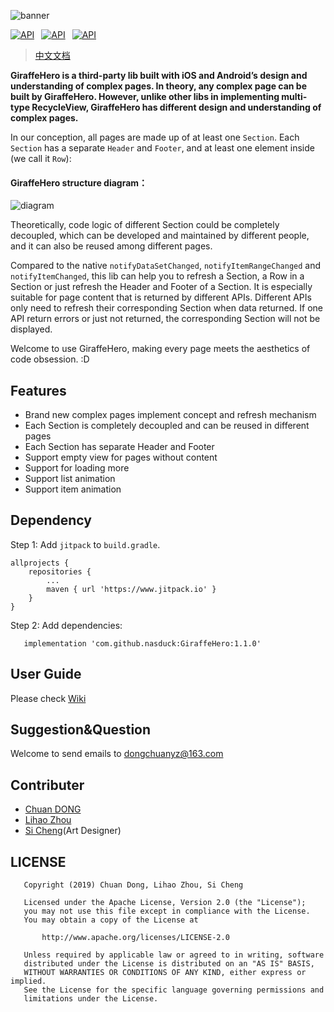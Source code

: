 ![banner](https://raw.githubusercontent.com/nasduck/GiraffeHero/dev/art/banner.png)

[![API](https://img.shields.io/badge/GiraffeHero-v1.0.1-brightgreen.svg?style=flat)](https://github.com/nasduck/GiraffeHero/releases)&ensp;
[![API](https://img.shields.io/badge/API-14%2B-brightgreen.svg?style=flat)](https://android-arsenal.com/api?level=14)&ensp;
[![API](https://img.shields.io/badge/License-Apche2.0-brightgreen.svg?style=flat)](https://github.com/nasduck/GiraffeHero/blob/master/LICENSE)

>[中文文档](https://github.com/nasduck/GiraffeHero/blob/dev/README-CN.md)

**GiraffeHero is a third-party lib built with iOS and Android’s design and understanding of complex pages. In theory, any complex page can be built by GiraffeHero. However, unlike other libs in implementing multi-type RecycleView, GiraffeHero has different design and understanding of complex pages.**

In our conception, all pages are made up of at least one `Section`. Each `Section` has a separate `Header` and `Footer`, and at least one element inside (we call it `Row`):

#### GiraffeHero structure diagram：
![diagram](https://github.com/nasduck/GiraffeHero/blob/dev/art/section%E7%A4%BA%E6%84%8F%E5%9B%BE.jpg?raw=true)

Theoretically, code logic of different Section could be completely decoupled, which can be developed and maintained by different people, and it can also be reused among different pages.

Compared to the native `notifyDataSetChanged`, `notifyItemRangeChanged` and `notifyItemChanged`, this lib can help you to refresh a Section, a Row in a Section or just refresh the Header and Footer of a Section. It is especially suitable for page content that is returned by different APIs. Different APIs only need to refresh their corresponding Section when data returned. If one API return errors or just not returned, the corresponding Section will not be displayed.

Welcome to use GiraffeHero, making every page meets the aesthetics of code obsession. :D

## Features

* Brand new complex pages implement concept and refresh mechanism
* Each Section is completely decoupled and can be reused in different pages
* Each Section has separate Header and Footer
* Support empty view for pages without content 
* Support for loading more
* Support list animation
* Support item animation

## Dependency

Step 1: Add `jitpack` to `build.gradle`.

```
allprojects {
	repositories {
		...
		maven { url 'https://www.jitpack.io' }
	}
}
```

Step 2: Add dependencies:

```
   implementation 'com.github.nasduck:GiraffeHero:1.1.0'
```

## User Guide

Please check [Wiki](https://github.com/nasduck/GiraffeHero/wiki)

## Suggestion&Question

Welcome to send emails to dongchuanyz@163.com

## Contributer

* [Chuan DONG](https://github.com/DONGChuan)
* [Lihao Zhou](https://github.com/redrain39)
* [Si Cheng](1103990937@qq.com)(Art Designer)

## LICENSE
```
   Copyright (2019) Chuan Dong, Lihao Zhou, Si Cheng

   Licensed under the Apache License, Version 2.0 (the "License");
   you may not use this file except in compliance with the License.
   You may obtain a copy of the License at

       http://www.apache.org/licenses/LICENSE-2.0

   Unless required by applicable law or agreed to in writing, software
   distributed under the License is distributed on an "AS IS" BASIS,
   WITHOUT WARRANTIES OR CONDITIONS OF ANY KIND, either express or implied.
   See the License for the specific language governing permissions and
   limitations under the License.
```
